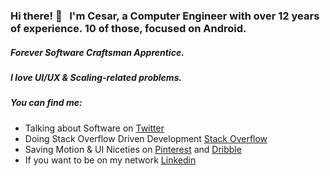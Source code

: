 ### Hi there! 👋 &nbsp; I'm Cesar, a Computer Engineer with over 12 years of experience. 10 of those, focused on Android.

##### Forever Software Craftsman Apprentice.

##### I love UI/UX & Scaling-related problems.

##### You can find me: 

- Talking about Software on [Twitter](https://twitter.com/cesards_)
- Doing Stack Overflow Driven Development [Stack Overflow](https://stackoverflow.com/users/689723/cesards)
- Saving Motion & UI Niceties on [Pinterest](https://www.pinterest.com/cesards_/boards) and [Dribble](https://dribbble.com/cesards/collections)
- If you want to be on my network [Linkedin](https://www.linkedin.com/in/cesards/)
